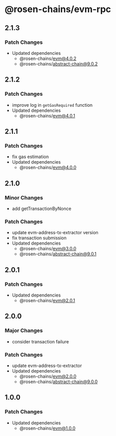 # @rosen-chains/evm-rpc

## 2.1.3

### Patch Changes

- Updated dependencies
  - @rosen-chains/evm@4.0.2
  - @rosen-chains/abstract-chain@9.0.2

## 2.1.2

### Patch Changes

- improve log in `getGasRequired` function
- Updated dependencies
  - @rosen-chains/evm@4.0.1

## 2.1.1

### Patch Changes

- fix gas estimation
- Updated dependencies
  - @rosen-chains/evm@4.0.0

## 2.1.0

### Minor Changes

- add getTransactionByNonce

### Patch Changes

- update evm-address-tx-extractor version
- fix transaction submission
- Updated dependencies
  - @rosen-chains/evm@3.0.0
  - @rosen-chains/abstract-chain@9.0.1

## 2.0.1

### Patch Changes

- Updated dependencies
  - @rosen-chains/evm@2.0.1

## 2.0.0

### Major Changes

- consider transaction failure

### Patch Changes

- update evm-address-tx-extractor
- Updated dependencies
  - @rosen-chains/evm@2.0.0
  - @rosen-chains/abstract-chain@9.0.0

## 1.0.0

### Patch Changes

- Updated dependencies
  - @rosen-chains/evm@1.0.0
